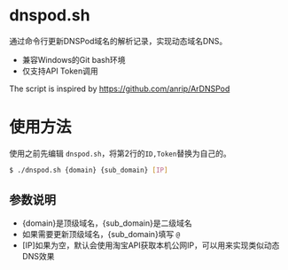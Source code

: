 # dnspod.sh

通过命令行更新DNSPod域名的解析记录，实现动态域名DNS。

 - 兼容Windows的Git bash环境
 - 仅支持API Token调用

The script is inspired by https://github.com/anrip/ArDNSPod

# 使用方法

使用之前先编辑 `dnspod.sh`，将第2行的`ID,Token`替换为自己的。

```sh
$ ./dnspod.sh {domain} {sub_domain} [IP]
```

## 参数说明

 - {domain}是顶级域名，{sub_domain}是二级域名
 - 如果需要更新顶级域名，{sub_domain}填写 `@`
 - [IP]如果为空，默认会使用淘宝API获取本机公网IP，可以用来实现类似动态DNS效果
